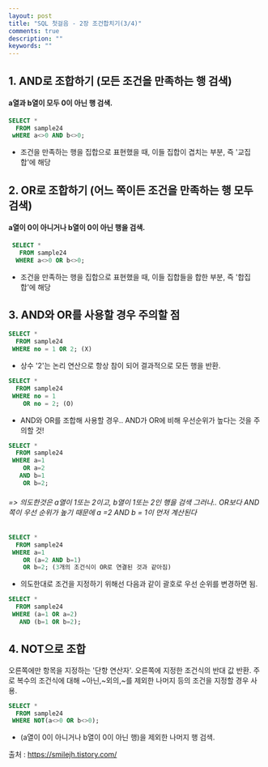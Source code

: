 ```yaml
---
layout: post
title: "SQL 첫걸음 - 2장 조건합치기(3/4)" 
comments: true
description: ""
keywords: ""
---
```


## 1. AND로 조합하기 (모든 조건을 만족하는 행 검색)

#### a열과 b열이 모두 0이 아닌 행 검색.

```sql
SELECT * 
  FROM sample24 
 wHERE a<>0 AND b<>0;
```
- 조건을 만족하는 행을 집합으로 표현했을 때, 이들 집합이 겹치는 부분, 즉 '교집합'에 해당


## 2. OR로 조합하기 (어느 쪽이든 조건을 만족하는 행 모두 검색)

#### a열이 0이 아니거나 b열이 0이 아닌 행을 검색.

```sql
 SELECT * 
   FROM sample24 
  WHERE a<>0 OR b<>0;
 ```

- 조건을 만족하는 행을 집합으로 표현했을 때, 이들 집합들을 합한 부분, 즉 '합집합'에 해당


## 3. AND와 OR를 사용할 경우 주의할 점
```sql
SELECT * 
  FROM sample24 
 WHERE no = 1 OR 2; (X)
```

- 상수 '2'는 논리 연산으로 항상 참이 되어 결과적으로 모든 행을 반환.

```sql
SELECT * 
  FROM sample24 
 WHERE no = 1 
    OR no = 2; (O)
```

- AND와 OR를 조합해 사용할 경우.. AND가 OR에 비해 우선순위가 높다는 것을 주의할 것!

```sql
SELECT * 
  FROM sample24 
 WHERE a=1 
    OR a=2 
   AND b=1 
    OR b=2;  
```

###### => 의도한것은 a열이 1또는 2이고, b열이 1또는 2인 행을 검색 그러나.. OR보다 AND쪽이 우선 순위가  높기 때문에 a =2 AND b = 1이 먼저 계산된다 

```sql
SELECT * 
  FROM sample24 
 WHERE a=1 
    OR (a=2 AND b=1) 
    OR b=2; (3개의 조건식이 OR로 연결된 것과 같아짐)
```

- 의도한대로 조건을 지정하기 위해선 다음과 같이 괄호로 우선 순위를 변경하면 됨.

```sql
SELECT * 
  FROM sample24 
 WHERE (a=1 OR a=2) 
   AND (b=1 OR b=2);
```

## 4. NOT으로 조합
오른쪽에만 항목을 지정하는 '단항 연산자'. 오른쪽에 지정한 조건식의 반대 값 반환. 주로 복수의 조건식에 대해 ~아닌,~외의,~를 제외한 나머지 등의 조건을 지정할 경우 사용. 

```sql
SELECT * 
  FROM sample24 
 WHERE NOT(a<>0 OR b<>0);
```

- (a열이 0이 아니거나 b열이 0이 아닌 행)을 제외한 나머지 행 검색. 


출처 : https://smilejh.tistory.com/